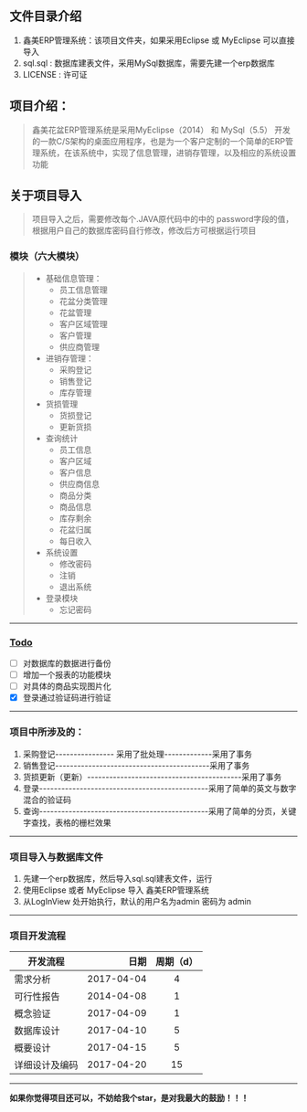 
## 文件目录介绍
1. 鑫美ERP管理系统：该项目文件夹，如果采用Eclipse 或 MyEclipse 可以直接导入
2. sql.sql : 数据库建表文件，采用MySql数据库，需要先建一个erp数据库
3. LICENSE : 许可证



## 项目介绍：


> 鑫美花盆ERP管理系统是采用MyEclipse（2014） 和 MySql（5.5） 开发的一款C/S架构的桌面应用程序，也是为一个客户定制的一个简单的ERP管理系统，在该系统中，实现了信息管理，进销存管理，以及相应的系统设置功能

## 关于项目导入
> 项目导入之后，需要修改每个.JAVA原代码中的中的 password字段的值，根据用户自己的数据库密码自行修改，修改后方可根据运行项目

### 模块（六大模块）
>- 基础信息管理：
>    - 员工信息管理
>    - 花盆分类管理
>    - 花盆管理
>    - 客户区域管理
>    - 客户管理
>    - 供应商管理
>- 进销存管理：
>    - 采购登记
>    - 销售登记
>    - 库存管理
>- 货损管理
>    - 货损登记
>    - 更新货损
>- 查询统计
>    - 员工信息
>    - 客户区域
>    - 客户信息
>    - 供应商信息
>    - 商品分类
>    - 商品信息
>   -  库存剩余
>    - 花盆归属
>    - 每日收入
>- 系统设置
>   -  修改密码
>    - 注销
>    - 退出系统
>- 登录模块
>    - 忘记密码

<hr />


###  [Todo ](https://www.zybuluo.com/mdeditor?url=https://www.zybuluo.com/static/editor/md-help.markdown#13-待办事宜-todo-列表)

- [ ] 对数据库的数据进行备份
- [ ] 增加一个报表的功能模块
- [ ] 对具体的商品实现图片化
- [x] 登录通过验证码进行验证

<hr />  

### 项目中所涉及的：
1. 采购登记---------------- 采用了批处理-------------采用了事务
2. 销售登记------------------------------------------采用了事务
3. 货损更新（更新）------------------------------------------采用了事务
4. 登录----------------------------------------------采用了简单的英文与数字混合的验证码
5. 查询----------------------------------------------采用了简单的分页，关键字查找，表格的栅栏效果

<hr />  

### 项目导入与数据库文件
1. 先建一个erp数据库，然后导入sql.sql建表文件，运行
2. 使用Eclipse 或者 MyEclipse 导入 鑫美ERP管理系统
3. 从LogInView 处开始执行，默认的用户名为admin 密码为 admin
<hr />  

### 项目开发流程


| 开发流程        | 日期   |  周期（d）  |
| --------   | -----:  | :----:  |
| 需求分析     | 2017-04-04 |  4    |
| 可行性报告        |   2014-04-08   |   1   |
| 概念验证        |    2017-04-09    |  1  |
| 数据库设计        |    2017-04-10    |  5  |
| 概要设计        |   2017-04-15   |  5  |
| 详细设计及编码        |    2017-04-20   |  15  |




<hr />  

**如果你觉得项目还可以，不妨给我个star，是对我最大的鼓励！！！**
